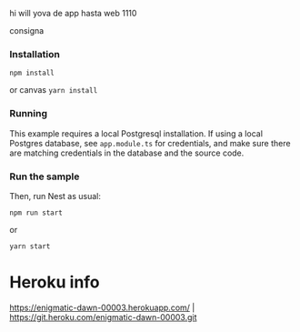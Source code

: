 hi will yova
de app hasta web 1110

consigna


### Installation


`npm install`

or 
canvas
`yarn install`

### Running

This example requires a local Postgresql installation.  If using a local Postgres database, see `app.module.ts` for credentials, and make sure there are matching credentials in the database and the source code.


### Run the sample

Then, run Nest as usual:

`npm run start`

or 

`yarn start`

# Heroku info
https://enigmatic-dawn-00003.herokuapp.com/ | https://git.heroku.com/enigmatic-dawn-00003.git


